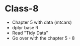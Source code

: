 # Class-8

 - Chapter 5 with data (mtcars)
 -  dplyr base R 
 -  Read "Tidy Data"
 -  Go over with the chapter 5 - 8 
